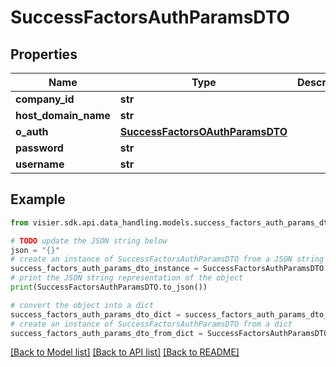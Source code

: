 # SuccessFactorsAuthParamsDTO


## Properties

Name | Type | Description | Notes
------------ | ------------- | ------------- | -------------
**company_id** | **str** |  | [optional] 
**host_domain_name** | **str** |  | [optional] 
**o_auth** | [**SuccessFactorsOAuthParamsDTO**](SuccessFactorsOAuthParamsDTO.md) |  | [optional] 
**password** | **str** |  | [optional] 
**username** | **str** |  | [optional] 

## Example

```python
from visier.sdk.api.data_handling.models.success_factors_auth_params_dto import SuccessFactorsAuthParamsDTO

# TODO update the JSON string below
json = "{}"
# create an instance of SuccessFactorsAuthParamsDTO from a JSON string
success_factors_auth_params_dto_instance = SuccessFactorsAuthParamsDTO.from_json(json)
# print the JSON string representation of the object
print(SuccessFactorsAuthParamsDTO.to_json())

# convert the object into a dict
success_factors_auth_params_dto_dict = success_factors_auth_params_dto_instance.to_dict()
# create an instance of SuccessFactorsAuthParamsDTO from a dict
success_factors_auth_params_dto_from_dict = SuccessFactorsAuthParamsDTO.from_dict(success_factors_auth_params_dto_dict)
```
[[Back to Model list]](../README.md#documentation-for-models) [[Back to API list]](../README.md#documentation-for-api-endpoints) [[Back to README]](../README.md)


